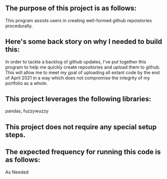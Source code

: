 ## The purpose of this project is as follows:
This program assists users in creating well-formed github repoistories procedurally.
## Here's some back story on why I needed to build this:
In order to tackle a backlog of github updates, I've put together this program to help me quickly create repositories and upload them to github. This will allow me to meet my goal of uploading all extant code by the end of April 2021 in a way which does not compromise the integrity of my portfolio as a whole. 
## This project leverages the following libraries:
pandas, fuzzywuzzy
## This project does not require any special setup steps.

## The expected frequency for running this code is as follows:
As Needed